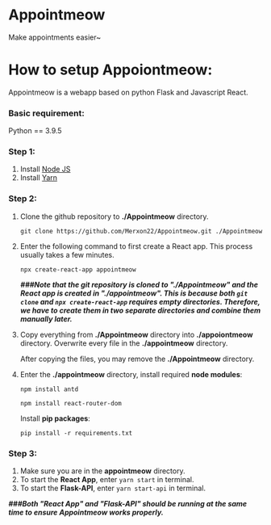 # Appointmeow
 Make appointments easier~

# How to setup Appoiontmeow:
Appointmeow is a webapp based on python Flask and Javascript React.

### Basic requirement:
Python == 3.9.5

### Step 1:
1. Install [Node JS](https://nodejs.org)
2. Install [Yarn](https://classic.yarnpkg.com/en/docs/install)

### Step 2:
1. Clone the github repository to **./Appointmeow** directory.

   `git clone https://github.com/Merxon22/Appointmeow.git ./Appointmeow`

2. Enter the following command to first create a React app. This process usually takes a few minutes.

   `npx create-react-app appointmeow`

   ***###Note that the git repository is cloned to "./Appointmeow" and the React app is created in "./appointmeow". This is because both `git clone` and `npx create-react-app` requires empty directories. Therefore, we have to create them in two separate directories and combine them manually later.***

3. Copy everything from **./Appointmeow** directory into **./appoiontmeow** directory. Overwrite every file in the **./appointmeow** directory.

   After copying the files, you may remove the **./Appointmeow** directory.

4. Enter the **./appointmeow** directory, install required **node modules**:

   `npm install antd`
   
   `npm install react-router-dom`

   Install **pip packages**:

   `pip install -r requirements.txt`

### Step 3:
1. Make sure you are in the **appointmeow** directory.
2. To start the **React App**, enter `yarn start` in terminal.
3. To start the **Flask-API**, enter `yarn start-api` in terminal.

***###Both "React App" and "Flask-API" should be running at the same time to ensure Appointmeow works properly.***
